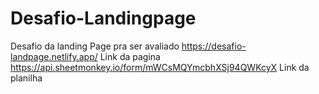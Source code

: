 # Desafio-Landingpage
Desafio da landing Page pra ser avaliado
https://desafio-landpage.netlify.app/  Link da pagina
https://api.sheetmonkey.io/form/mWCsMQYmcbhXSj94QWKcyX Link da planilha
